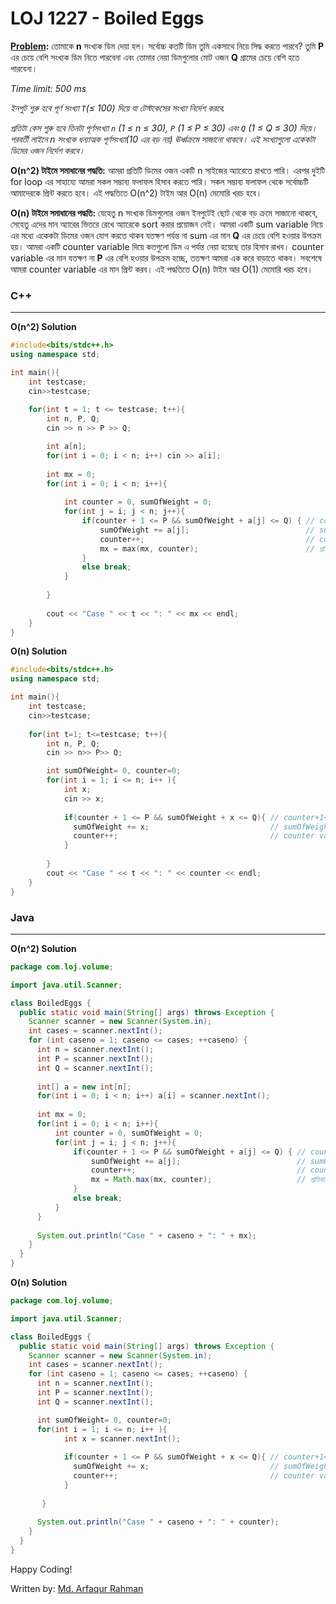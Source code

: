 # LOJ 1227 - Boiled Eggs

**[Problem](http://lightoj.com/volume_showproblem.php?problem=1227):** তোমাকে **n** সংখ্যক ডিম দেয়া হল। সর্বোচ্চ কতটি ডিম তুমি একসাথে নিয়ে সিদ্ধ করতে পারবে? তুমি **P** এর চেয়ে বেশি সংখ্যক ডিম নিতে পারবেনা এবং তোমার নেয়া ডিমগুলোর মোট ওজন **Q** গ্রামের চেয়ে বেশি হতে পারবেনা।

_Time limit: 500 ms_ 

_ইনপুট শুরু হবে পূর্ণ সংখ্যা `T`(≤ 100) দিয়ে যা টেস্টকেসের সংখ্যা নির্দেশ করবে._

_প্রতিটা কেস শুরু হবে তিনটা পূর্ণসংখ্যা `n` (1 ≤ n ≤ 30), `P` (1 ≤ P ≤ 30) এবং `Q` (1 ≤ Q ≤ 30) দিয়ে। পরবর্তী লাইনে n সংখ্যক ধন্যাত্মক পূর্ণসংখ্যা(10 এর বড় নয়) ঊর্ধ্বক্রমে সাজানো থাকবে। এই সংখ্যাগুলো একেকটা ডিমের ওজন নির্দেশ করবে।_

**O(n^2) টাইমে সমাধানের পদ্ধতি:** আমরা প্রতিটি ডিমের ওজন একটি n সাইজের অ্যারেতে রাখতে পারি। এরপর দুইটি for loop এর সাহায্যে আমরা সকল সম্ভাব্য ফলাফল হিসাব করতে পারি। সকল সম্ভাব্য ফলাফল থেকে সর্বোচ্চটি আমাদেরকে প্রিন্ট করতে হবে। এই পদ্ধতিতে O(n^2) টাইম আর O(n) মেমোরি খরচ হবে।

**O(n) টাইমে সমাধানের পদ্ধতি:** যেহেতু n সংখ্যক ডিমগুলোর ওজন ইনপুটেই ছোট থেকে বড় ক্রমে সাজানো থাকবে, সেহেতু এদের মান অ্যারের ভিতরে রেখে অ্যারেকে sort করার প্রয়োজন নেই। আমরা একটি sum variable নিয়ে এর মধ্যে একেকটা ডিমের ওজন যোগ করতে থাকব যতক্ষণ পর্যন্ত না sum এর মান **Q** এর চেয়ে বেশি হওয়ার উপক্রম হয়। আমরা একটি counter variable দিয়ে কতগুলো ডিম এ পর্যন্ত নেয়া হয়েছে তার হিসাব রাখব। counter variable এর মান যতক্ষণ না **P** এর বেশি হওয়ার উপক্রম হচ্ছে, ততক্ষণ আমরা এক করে বাড়াতে থাকব। সবশেষে আমরা counter variable এর মান প্রিন্ট করব। এই পদ্ধতিতে O(n) টাইম আর O(1) মেমোরি খরচ হবে। 


### C++
-----
**O(n^2) Solution**
```c++
#include<bits/stdc++.h>
using namespace std;

int main(){
    int testcase; 
    cin>>testcase;
    
    for(int t = 1; t <= testcase; t++){
        int n, P, Q; 
        cin >> n >> P >> Q;

        int a[n];                                                
        for(int i = 0; i < n; i++) cin >> a[i];
        
        int mx = 0;
        for(int i = 0; i < n; i++){
        
            int counter = 0, sumOfWeight = 0;
            for(int j = i; j < n; j++){
                if(counter + 1 <= P && sumOfWeight + a[j] <= Q) { // counter+1<=P নিশ্চিত করে মোট ডিমসংখ্যা যেন কখনো P এর চেয়ে বেশি না হয়। sumOfWeight+x<=Q নিশ্চিত করে ডিমের মোট ওজন যেন কখনো Q এর বেশি না হয়।
                    sumOfWeight += a[j];                          // sumOfWeight variable এর মাধ্যমে আমরা ডিমের মোট ওজনের হিসাব রাখছি 
                    counter++;                                    // counter variable এর মাধ্যমে আমরা এ পর্যন্ত নেয়া মোট ডিমসংখ্যার হিসাব রাখছি 
                    mx = max(mx, counter);                        // প্রতিবার mx এর চেয়ে counter এর মান বড় হয়ে গেলে সর্বোচ্চ মান mx এ রাখছি 
                }
                else break;
            }
            
        }
        
        cout << "Case " << t << ": " << mx << endl;
    }
}
```

**O(n) Solution**
```c++
#include<bits/stdc++.h>
using namespace std;

int main(){
    int testcase; 
    cin>>testcase;
    
    for(int t=1; t<=testcase; t++){
        int n, P, Q; 
        cin >> n>> P>> Q;

        int sumOfWeight= 0, counter=0;
        for(int i = 1; i <= n; i++ ){
            int x; 
            cin >> x;
            
            if(counter + 1 <= P && sumOfWeight + x <= Q){ // counter+1<=P নিশ্চিত করে মোট ডিমসংখ্যা যেন কখনো P এর চেয়ে বেশি না হয়। sumOfWeight+x<=Q নিশ্চিত করে ডিমের মোট ওজন যেন কখনো Q এর বেশি না হয়।
              sumOfWeight += x;                           // sumOfWeight variable এর মাধ্যমে আমরা ডিমের মোট ওজনের হিসাব রাখছি 
              counter++;                                  // counter variable এর মাধ্যমে আমরা এ পর্যন্ত নেয়া মোট ডিমসংখ্যার হিসাব রাখছি 
            }
            
        }
        cout << "Case " << t << ": " << counter << endl;
    }
}
```

### Java
-----
**O(n^2) Solution**
```java
package com.loj.volume;

import java.util.Scanner;

class BoiledEggs {
  public static void main(String[] args) throws Exception {
    Scanner scanner = new Scanner(System.in);
    int cases = scanner.nextInt();
    for (int caseno = 1; caseno <= cases; ++caseno) {
      int n = scanner.nextInt();
      int P = scanner.nextInt();
      int Q = scanner.nextInt();
 
      int[] a = new int[n];
      for(int i = 0; i < n; i++) a[i] = scanner.nextInt();
 
      int mx = 0;
      for(int i = 0; i < n; i++){
          int counter = 0, sumOfWeight = 0;
          for(int j = i; j < n; j++){
              if(counter + 1 <= P && sumOfWeight + a[j] <= Q) { // counter+1<=P নিশ্চিত করে মোট ডিমসংখ্যা যেন কখনো P এর চেয়ে বেশি না হয়। sumOfWeight+x<=Q নিশ্চিত করে ডিমের মোট ওজন যেন কখনো Q এর বেশি না হয়।
                  sumOfWeight += a[j];                          // sumOfWeight variable এর মাধ্যমে আমরা ডিমের মোট ওজনের হিসাব রাখছি 
                  counter++;                                    // counter variable এর মাধ্যমে আমরা এ পর্যন্ত নেয়া মোট ডিমসংখ্যার হিসাব রাখছি 
                  mx = Math.max(mx, counter);                   // প্রতিবার mx এর চেয়ে counter এর মান বড় হয়ে গেলে সর্বোচ্চ মান mx এ রাখছি 
              }
              else break;
          }
      }
     
      System.out.println("Case " + caseno + ": " + mx);
    }
  }
}
```

**O(n) Solution**
```java
package com.loj.volume;

import java.util.Scanner;

class BoiledEggs {
  public static void main(String[] args) throws Exception {
    Scanner scanner = new Scanner(System.in);
    int cases = scanner.nextInt();
    for (int caseno = 1; caseno <= cases; ++caseno) {
      int n = scanner.nextInt();
      int P = scanner.nextInt();
      int Q = scanner.nextInt();

      int sumOfWeight= 0, counter=0;
      for(int i = 1; i <= n; i++ ){
            int x = scanner.nextInt();
            
            if(counter + 1 <= P && sumOfWeight + x <= Q){ // counter+1<=P নিশ্চিত করে মোট ডিমসংখ্যা যেন কখনো P এর চেয়ে বেশি না হয়। sumOfWeight+x<=Q নিশ্চিত করে ডিমের মোট ওজন যেন কখনো Q এর বেশি না হয়।
              sumOfWeight += x;                           // sumOfWeight variable এর মাধ্যমে আমরা ডিমের মোট ওজনের হিসাব রাখছি।
              counter++;                                  // counter variable এর মাধ্যমে আমরা এ পর্যন্ত নেয়া মোট ডিমসংখ্যার হিসাব রাখছি। 
            }
            
       }
      
      System.out.println("Case " + caseno + ": " + counter);
    }
  }
}
```
Happy Coding!

Written by: [Md. Arfaqur Rahman](https://www.facebook.com/arfaqur.rahman.31/)
